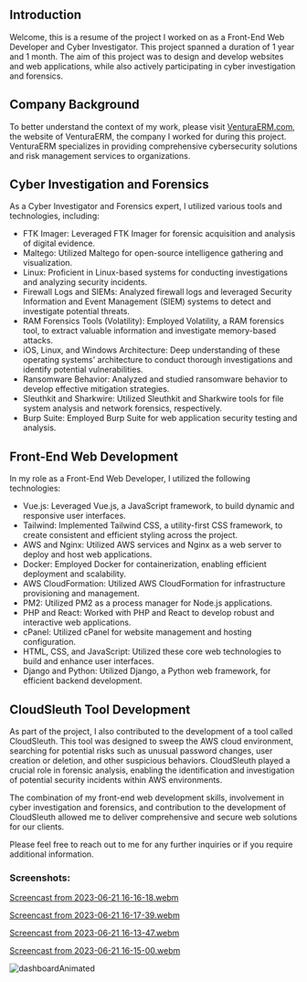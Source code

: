 ## Introduction
Welcome, this is a resume of the project I worked on as a Front-End Web Developer and Cyber Investigator. This project spanned a duration of 1 year and 1 month. The aim of this project was to design and develop websites and web applications, while also actively participating in cyber investigation and forensics.

## Company Background
To better understand the context of my work, please visit [VenturaERM.com](https://venturaerm.com/), the website of VenturaERM, the company I worked for during this project. VenturaERM specializes in providing comprehensive cybersecurity solutions and risk management services to organizations.

## Cyber Investigation and Forensics
As a Cyber Investigator and Forensics expert, I utilized various tools and technologies, including:

- FTK Imager: Leveraged FTK Imager for forensic acquisition and analysis of digital evidence.
- Maltego: Utilized Maltego for open-source intelligence gathering and visualization.
- Linux: Proficient in Linux-based systems for conducting investigations and analyzing security incidents.
- Firewall Logs and SIEMs: Analyzed firewall logs and leveraged Security Information and Event Management (SIEM) systems to detect and investigate potential threats.
- RAM Forensics Tools (Volatility): Employed Volatility, a RAM forensics tool, to extract valuable information and investigate memory-based attacks.
- iOS, Linux, and Windows Architecture: Deep understanding of these operating systems' architecture to conduct thorough investigations and identify potential vulnerabilities.
- Ransomware Behavior: Analyzed and studied ransomware behavior to develop effective mitigation strategies.
- Sleuthkit and Sharkwire: Utilized Sleuthkit and Sharkwire tools for file system analysis and network forensics, respectively.
- Burp Suite: Employed Burp Suite for web application security testing and analysis.

## Front-End Web Development
In my role as a Front-End Web Developer, I utilized the following technologies:

- Vue.js: Leveraged Vue.js, a JavaScript framework, to build dynamic and responsive user interfaces.
- Tailwind: Implemented Tailwind CSS, a utility-first CSS framework, to create consistent and efficient styling across the project.
- AWS and Nginx: Utilized AWS services and Nginx as a web server to deploy and host web applications.
- Docker: Employed Docker for containerization, enabling efficient deployment and scalability.
- AWS CloudFormation: Utilized AWS CloudFormation for infrastructure provisioning and management.
- PM2: Utilized PM2 as a process manager for Node.js applications.
- PHP and React: Worked with PHP and React to develop robust and interactive web applications.
- cPanel: Utilized cPanel for website management and hosting configuration.
- HTML, CSS, and JavaScript: Utilized these core web technologies to build and enhance user interfaces.
- Django and Python: Utilized Django, a Python web framework, for efficient backend development.

## CloudSleuth Tool Development
As part of the project, I also contributed to the development of a tool called CloudSleuth. This tool was designed to sweep the AWS cloud environment, searching for potential risks such as unusual password changes, user creation or deletion, and other suspicious behaviors. CloudSleuth played a crucial role in forensic analysis, enabling the identification and investigation of potential security incidents within AWS environments.

The combination of my front-end web development skills, involvement in cyber investigation and forensics, and contribution to the development of CloudSleuth allowed me to deliver comprehensive and secure web solutions for our clients.

Please feel free to reach out to me for any further inquiries or if you require additional information.

### Screenshots:
[Screencast from 2023-06-21 16-16-18.webm](https://github.com/Felipebetini/VenturaERM/assets/54918415/504957a0-ca83-4587-a797-5a15aafd5997)

[Screencast from 2023-06-21 16-17-39.webm](https://github.com/Felipebetini/VenturaERM/assets/54918415/c1ef467d-fa24-431e-ab24-78eb7cca9e96)

[Screencast from 2023-06-21 16-13-47.webm](https://github.com/Felipebetini/VenturaERM/assets/54918415/9de9cd7f-67bf-47a9-a42a-b369b096006d)

[Screencast from 2023-06-21 16-15-00.webm](https://github.com/Felipebetini/VenturaERM/assets/54918415/b72e4999-4743-42ed-b336-bee100cc1f13)

![dashboardAnimated](https://github.com/Felipebetini/VenturaERM/assets/54918415/25b0a1fa-0a37-451c-af4a-dda1c6a93f78)

